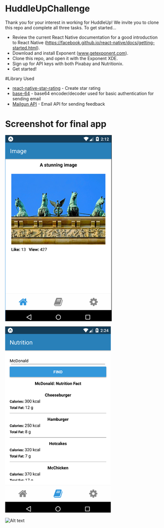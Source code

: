 # HuddleUpChallenge

Thank you for your interest in working for HuddleUp!  We invite you to clone this repo and complete all three tasks.  To get started...

* Review the current React Native documentation for a good introduction to React Native (https://facebook.github.io/react-native/docs/getting-started.html).
* Download and install Exponent (www.getexponent.com).
* Clone this repo, and open it with the Exponent XDE.
* Sign up for API keys with both Pixabay and Nutritionix.
* Get started!

#Library Used  
*	[react-native-star-rating](https://github.com/djchie/react-native-star-rating) - Create star rating
*	[base-64](https://www.npmjs.com/package/base-64) -  base64 encoder/decoder used for basic authentication for sending email
* [Mailgun API](https://documentation.mailgun.com/api-sending.html#sending) -  Email API for sending feedback

# Screenshot for final app
![Alt text](/screenshots/reactimage.png?raw=true "image")  

![Alt text](/screenshots/reactnutrition.png?raw=true "nutrition")

![Alt text](/images/reactfeedback.png?raw=true "feedback")
